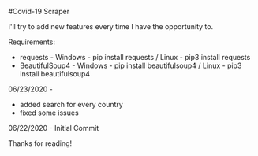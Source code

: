 #Covid-19 Scraper

I'll try to add new features every time I have the opportunity to.

Requirements:
- requests - Windows - pip install requests / Linux - pip3 install requests
- BeautifulSoup4 - Windows - pip install beautifulsoup4 / Linux - pip3 install beautifulsoup4

06/23/2020 -
- added search for every country
- fixed some issues

06/22/2020 - 
Initial Commit

Thanks for reading!
